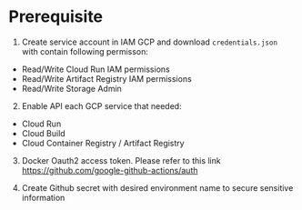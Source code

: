 # Prerequisite

1. Create service account in IAM GCP and download `credentials.json` with contain following permisson:
* Read/Write Cloud Run IAM permissions
* Read/Write Artifact Registry IAM permissions
* Read/Write Storage Admin

2. Enable API each GCP service that needed:
* Cloud Run
* Cloud Build
* Cloud Container Registry / Artifact Registry

3. Docker Oauth2 access token. Please refer to this link https://github.com/google-github-actions/auth

3. Create Github secret with desired environment name to secure sensitive information
